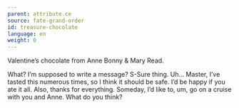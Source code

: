 ```yaml
---
parent: attribute.ce
source: fate-grand-order
id: treasure-chocolate
language: en
weight: 0
---
```


Valentine’s chocolate from Anne Bonny & Mary Read.

What? I’m supposed to write a message? S-Sure thing.
Uh…
Master, I’ve tasted this numerous times, so I think it should be safe.
I’d be happy if you ate it all.
Also, thanks for everything.
Someday, I’d like to, um, go on a cruise with you and Anne.
What do you think?
